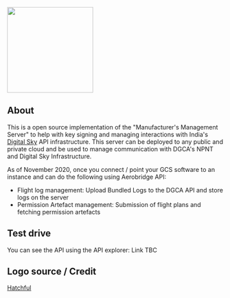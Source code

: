 <img src="https://i.imgur.com/88pvVBP.png" height="200">

## About 

This is a open source implementation of the "Manufacturer's Management Server" to help with key signing and managing interactions with India's [Digital Sky](https://digitalsky.dgca.gov.in/) API infrastructure. This server can be deployed to any public and private cloud and be used to manage communication with DGCA's NPNT and Digital Sky Infrastructure.

As of November 2020, once you connect / point your GCS software to an instance and can do the following using Aerobridge API:

- Flight log management: Upload Bundled Logs to the DGCA API and store logs on the server
- Permission Artefact management: Submission of flight plans and fetching permission artefacts

## Test drive

You can see the API using the API explorer: Link TBC

## Logo source / Credit

[Hatchful](https://hatchful.shopify.com/)